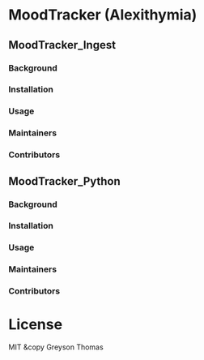# MoodTracker (Alexithymia)
## MoodTracker_Ingest

### Background

### Installation

### Usage

### Maintainers

### Contributors


## MoodTracker_Python

### Background

### Installation

### Usage

### Maintainers

### Contributors

# License

MIT &copy Greyson Thomas
